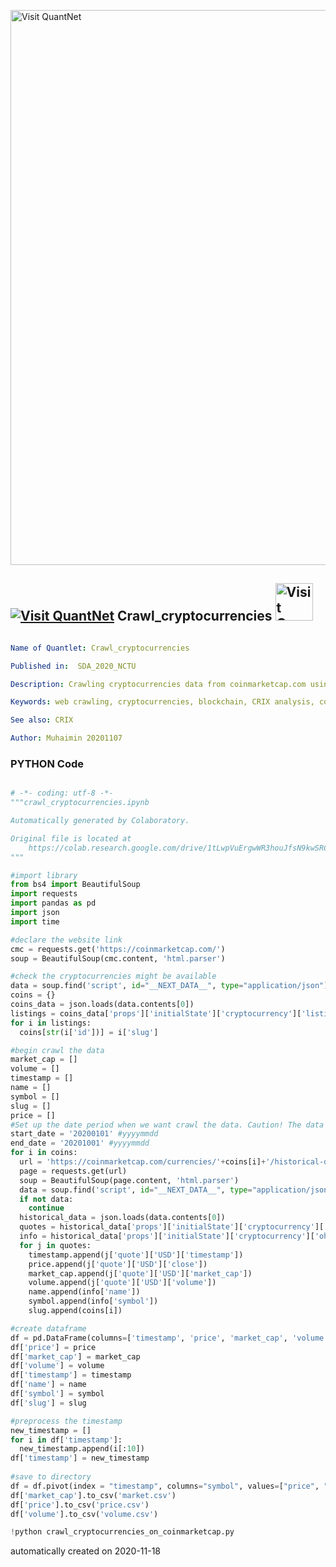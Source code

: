 [<img src="https://github.com/QuantLet/Styleguide-and-FAQ/blob/master/pictures/banner.png" width="888" alt="Visit QuantNet">](http://quantlet.de/)

## [<img src="https://github.com/QuantLet/Styleguide-and-FAQ/blob/master/pictures/qloqo.png" alt="Visit QuantNet">](http://quantlet.de/) **Crawl_cryptocurrencies** [<img src="https://github.com/QuantLet/Styleguide-and-FAQ/blob/master/pictures/QN2.png" width="60" alt="Visit QuantNet 2.0">](http://quantlet.de/)

```yaml

Name of Quantlet: Crawl_cryptocurrencies

Published in:  SDA_2020_NCTU

Description: Crawling cryptocurrencies data from coinmarketcap.com using beautifulsoup library from python language programming, and store it into csv file

Keywords: web crawling, cryptocurrencies, blockchain, CRIX analysis, coinmarketcap

See also: CRIX

Author: Muhaimin 20201107
```

### PYTHON Code
```python

# -*- coding: utf-8 -*-
"""crawl_cryptocurrencies.ipynb

Automatically generated by Colaboratory.

Original file is located at
    https://colab.research.google.com/drive/1tLwpVuErgwWR3houJfsN9kwSRCZIf7yt
"""

#import library
from bs4 import BeautifulSoup
import requests
import pandas as pd
import json
import time

#declare the website link
cmc = requests.get('https://coinmarketcap.com/')
soup = BeautifulSoup(cmc.content, 'html.parser')

#check the cryptocurrencies might be available
data = soup.find('script', id="__NEXT_DATA__", type="application/json")
coins = {}
coins_data = json.loads(data.contents[0])
listings = coins_data['props']['initialState']['cryptocurrency']['listingLatest']['data']
for i in listings:
  coins[str(i['id'])] = i['slug']

#begin crawl the data
market_cap = []
volume = []
timestamp = []
name = []
symbol = []
slug = []
price = []
#Set up the date period when we want crawl the data. Caution! The data might be expired or not available yet and made the results empty.
start_date = '20200101' #yyyymmdd
end_date = '20201001' #yyyymmdd
for i in coins:
  url = 'https://coinmarketcap.com/currencies/'+coins[i]+'/historical-data/?start='+str(start_date)+'&end='+str(end_date)
  page = requests.get(url)
  soup = BeautifulSoup(page.content, 'html.parser')
  data = soup.find('script', id="__NEXT_DATA__", type="application/json")
  if not data:
    continue
  historical_data = json.loads(data.contents[0])
  quotes = historical_data['props']['initialState']['cryptocurrency']['ohlcvHistorical'][i]['quotes']
  info = historical_data['props']['initialState']['cryptocurrency']['ohlcvHistorical'][i]
  for j in quotes:
    timestamp.append(j['quote']['USD']['timestamp'])
    price.append(j['quote']['USD']['close'])
    market_cap.append(j['quote']['USD']['market_cap'])
    volume.append(j['quote']['USD']['volume'])
    name.append(info['name'])
    symbol.append(info['symbol'])
    slug.append(coins[i])

#create dataframe  
df = pd.DataFrame(columns=['timestamp', 'price', 'market_cap', 'volume', 'name', 'symbol', 'slug'])
df['price'] = price
df['market_cap'] = market_cap
df['volume'] = volume
df['timestamp'] = timestamp
df['name'] = name
df['symbol'] = symbol
df['slug'] = slug

#preprocess the timestamp
new_timestamp = []
for i in df['timestamp']:
  new_timestamp.append(i[:10])
df['timestamp'] = new_timestamp
 
#save to directory
df = df.pivot(index = "timestamp", columns="symbol", values=["price", "market_cap", "volume"])
df['market_cap'].to_csv('market.csv')
df['price'].to_csv('price.csv')
df['volume'].to_csv('volume.csv')

!python crawl_cryptocurrencies_on_coinmarketcap.py


```

automatically created on 2020-11-18